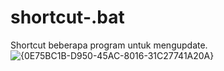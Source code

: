 # shortcut-.bat
Shortcut beberapa program untuk mengupdate. 
![{0E75BC1B-D950-45AC-8016-31C27741A20A}](https://github.com/user-attachments/assets/82f5b7fc-baf3-4c96-a9ef-c49d7163d762)
